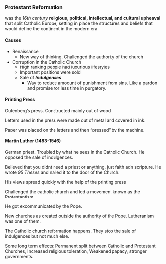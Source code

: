 ### Protestant Reformation
was the *16th century* **religious, political, intellectual, and cultural upheaval** that split Catholic Europe, setting in place the structures and beliefs that would define the continent in the modern era

#### Causes
* Renaissance
	* New way of thinking. Challenged the authority of the church
* Corruption in the Catholic Church
	* High ranking people had luxurious lifestyles
	* Important positions were sold
	* Sale of ***Indulgences***
		* Way to reduce amoount of punishment from sins. Like a pardon and promise for less time in purgatory.

#### Printing Press
Gutenberg’s press. Constructed mainly out of wood.

Letters used in the press were made out of metal and covered in ink.

Paper was placed on the letters and then “pressed” by the machine.

#### Martin Luther (1483-1546)
German priest. Troubled by what he sees in the Catholic Church. He opposed the sale of indulgences.

Believed that you didnt need a priest or anything, just faith adn scripture. He wrote *95 Theses* and nailed it to the door of the Church.

His views spread quickly with the help of the printing press

Challenged the catholic church and led a movement known as the Protestantism.

He got excommunicated by the Pope.

New churches as created outside the authority of the Pope. Lutheranism was one of them.

The Catholic church reformation happens. They stop the sale of indulgences but not much else.

Some long term effects: Permanent split between Catholic and Protestant Churches, Increased religious toleration, Weakened papacy, stronger governments.
